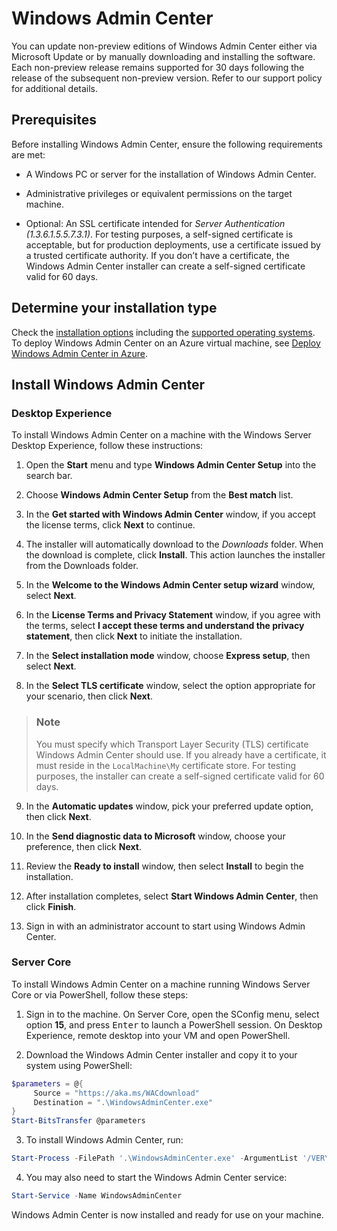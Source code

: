 # Windows Admin Center

You can update non-preview editions of Windows Admin Center either via Microsoft Update or by manually downloading and installing the software. Each non-preview release remains supported for 30 days following the release of the subsequent non-preview version. Refer to our support policy for additional details.

## Prerequisites

Before installing Windows Admin Center, ensure the following requirements are met:

* A Windows PC or server for the installation of Windows Admin Center.

* Administrative privileges or equivalent permissions on the target machine.

* Optional: An SSL certificate intended for *Server Authentication (1.3.6.1.5.5.7.3.1)*. For testing purposes, a self-signed certificate is acceptable, but for production deployments, use a certificate issued by a trusted certificate authority. If you don’t have a certificate, the Windows Admin Center installer can create a self-signed certificate valid for 60 days.

## Determine your installation type

Check the [installation options](*) including the [supported operating systems](*). To deploy Windows Admin Center on an Azure virtual machine, see [Deploy Windows Admin Center in Azure](*).

## Install Windows Admin Center

### Desktop Experience

To install Windows Admin Center on a machine with the Windows Server Desktop Experience, follow these instructions:

1. Open the **Start** menu and type **Windows Admin Center Setup** into the search bar.

2. Choose **Windows Admin Center Setup** from the **Best match** list.

3. In the **Get started with Windows Admin Center** window, if you accept the license terms, click **Next** to continue.

4. The installer will automatically download to the *Downloads* folder. When the download is complete, click **Install**. This action launches the installer from the Downloads folder.

5. In the **Welcome to the Windows Admin Center setup wizard** window, select **Next**.

6. In the **License Terms and Privacy Statement** window, if you agree with the terms, select **I accept these terms and understand the privacy statement**, then click **Next** to initiate the installation.

7. In the **Select installation mode** window, choose **Express setup**, then select **Next**.

8. In the **Select TLS certificate** window, select the option appropriate for your scenario, then click **Next**.

> ### Note
>
> You must specify which Transport Layer Security (TLS) certificate Windows Admin Center should use. If you already have a certificate, it must reside in the `LocalMachine\My` certificate store. For testing purposes, the installer can create a self-signed certificate valid for 60 days.

9. In the **Automatic updates** window, pick your preferred update option, then click **Next**.

10. In the **Send diagnostic data to Microsoft** window, choose your preference, then click **Next**.

11. Review the **Ready to install** window, then select **Install** to begin the installation.

12. After installation completes, select **Start Windows Admin Center**, then click **Finish**.

13. Sign in with an administrator account to start using Windows Admin Center.

### Server Core

To install Windows Admin Center on a machine running Windows Server Core or via PowerShell, follow these steps:

1. Sign in to the machine. On Server Core, open the SConfig menu, select option **15**, and press <kbd>Enter</kbd> to launch a PowerShell session. On Desktop Experience, remote desktop into your VM and open PowerShell.

2. Download the Windows Admin Center installer and copy it to your system using PowerShell:

```powershell
$parameters = @{
     Source = "https://aka.ms/WACdownload"
     Destination = ".\WindowsAdminCenter.exe"
}
Start-BitsTransfer @parameters
```

3. To install Windows Admin Center, run:

```powershell
Start-Process -FilePath '.\WindowsAdminCenter.exe' -ArgumentList '/VERYSILENT' -Wait
```

4. You may also need to start the Windows Admin Center service:

```powershell
Start-Service -Name WindowsAdminCenter
```

Windows Admin Center is now installed and ready for use on your machine.
